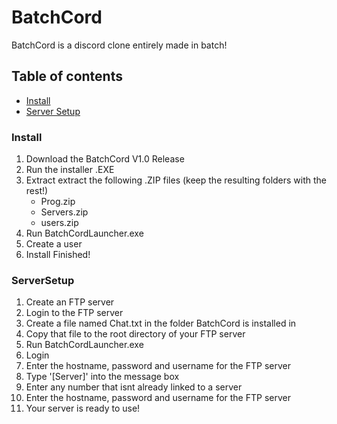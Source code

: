 # BatchCord
BatchCord is a discord clone entirely made in batch!

## Table of contents

* [Install](#Install)
* [Server Setup](#ServerSetup)


### Install

1. Download the BatchCord V1.0 Release
2. Run the installer .EXE
3. Extract extract the following .ZIP files (keep the resulting folders with the rest!)
   - Prog.zip
   - Servers.zip
   - users.zip
4. Run BatchCordLauncher.exe
5. Create a user
6. Install Finished!

### ServerSetup

1. Create an FTP server
2. Login to the FTP server
3. Create a file named Chat.txt in the folder BatchCord is installed in
4. Copy that file to the root directory of your FTP server
5. Run BatchCordLauncher.exe
6. Login
7. Enter the hostname, password and username for the FTP server
8. Type '[Server]' into the message box
9. Enter any number that isnt already linked to a server
10. Enter the hostname, password and username for the FTP server
11. Your server is ready to use!
